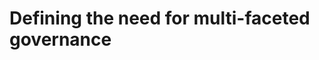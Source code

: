 <!-- SPDX-License-Identifier: Apache-2.0 -->
<!-- Copyright Contributors to the Data Governance project. -->

# Defining the need for multi-faceted governance
